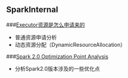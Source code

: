 ## SparkInternal
###[Executor资源是怎么申请来的](https://github.com/alixGuo/SparkInternal/blob/master/Executor%E8%B5%84%E6%BA%90%E6%98%AF%E6%80%8E%E4%B9%88%E7%94%B3%E8%AF%B7%E6%9D%A5%E7%9A%84.md)
- 普通资源申请分析
- 动态资源分配（DynamicResourceAllocation）  

###[Spark 2.0 Optimization Point Analysis](https://github.com/alixGuo/SparkInternal/blob/master/Executor%E8%B5%84%E6%BA%90%E6%98%AF%E6%80%8E%E4%B9%88%E7%94%B3%E8%AF%B7%E6%9D%A5%E7%9A%84.md)
- 分析Spark2.0版本涉及的一些优化点
